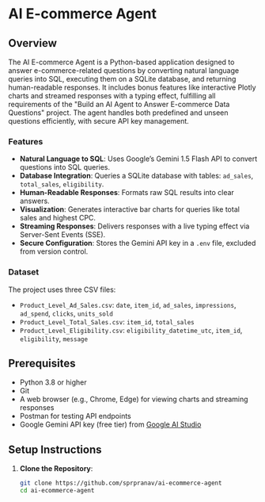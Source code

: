 # AI E-commerce Agent

## Overview
The AI E-commerce Agent is a Python-based application designed to answer e-commerce-related questions by converting natural language queries into SQL, executing them on a SQLite database, and returning human-readable responses. It includes bonus features like interactive Plotly charts and streamed responses with a typing effect, fulfilling all requirements of the "Build an AI Agent to Answer E-commerce Data Questions" project. The agent handles both predefined and unseen questions efficiently, with secure API key management.

### Features
- **Natural Language to SQL**: Uses Google’s Gemini 1.5 Flash API to convert questions into SQL queries.
- **Database Integration**: Queries a SQLite database with tables: `ad_sales`, `total_sales`, `eligibility`.
- **Human-Readable Responses**: Formats raw SQL results into clear answers.
- **Visualization**: Generates interactive bar charts for queries like total sales and highest CPC.
- **Streaming Responses**: Delivers responses with a live typing effect via Server-Sent Events (SSE).
- **Secure Configuration**: Stores the Gemini API key in a `.env` file, excluded from version control.

### Dataset
The project uses three CSV files:
- `Product_Level_Ad_Sales.csv`: `date`, `item_id`, `ad_sales`, `impressions`, `ad_spend`, `clicks`, `units_sold`
- `Product_Level_Total_Sales.csv`: `item_id`, `total_sales`
- `Product_Level_Eligibility.csv`: `eligibility_datetime_utc`, `item_id`, `eligibility`, `message`

## Prerequisites
- Python 3.8 or higher
- Git
- A web browser (e.g., Chrome, Edge) for viewing charts and streaming responses
- Postman for testing API endpoints
- Google Gemini API key (free tier) from [Google AI Studio](https://aistudio.google.com/app/apikey)

## Setup Instructions
1. **Clone the Repository**:
   ```bash
   git clone https://github.com/sprpranav/ai-ecommerce-agent
   cd ai-ecommerce-agent
